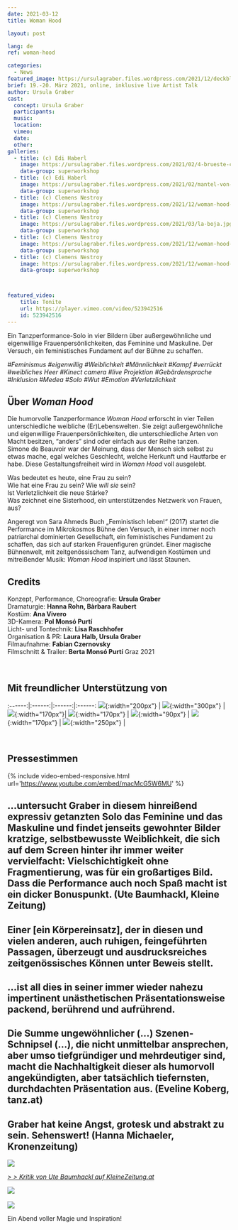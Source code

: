 ```yaml
---
date: 2021-03-12
title: Woman Hood

layout: post

lang: de
ref: woman-hood

categories:
  - News
featured_image: https://ursulagraber.files.wordpress.com/2021/12/deckblatt.jpg?w=500&fit=crop
brief: 19.-20. März 2021, online, inklusive live Artist Talk
author: Ursula Graber
cast:
  concept: Ursula Graber
  participants:
  music:
  location:
  vimeo:
  date:
  other:
galleries:
  - title: (c) Edi Haberl
    image: https://ursulagraber.files.wordpress.com/2021/02/4-brueste-c-edi-haberl-7_1.jpg?w=1024&fit=crop
    data-group: superworkshop
  - title: (c) Edi Haberl
    image: https://ursulagraber.files.wordpress.com/2021/02/mantel-von-hinten-c-edi-haberl-15_1.jpg?w=1024&fit=crop
    data-group: superworkshop
  - title: (c) Clemens Nestroy
    image: https://ursulagraber.files.wordpress.com/2021/12/woman-hood-c-clemens-nestroy-10_small.jpg
    data-group: superworkshop
  - title: (c) Clemens Nestroy
    image: https://ursulagraber.files.wordpress.com/2021/03/la-boja.jpg
    data-group: superworkshop
  - title: (c) Clemens Nestroy
    image: https://ursulagraber.files.wordpress.com/2021/12/woman-hood-c-clemens-nestroy-7.jpg
    data-group: superworkshop
  - title: (c) Clemens Nestroy
    image: https://ursulagraber.files.wordpress.com/2021/12/woman-hood-c-clemens-nestroy-18.jpg
    data-group: superworkshop



featured_video:
    title: Tonite
    url: https://player.vimeo.com/video/523942516
    id: 523942516
---
```

Ein Tanzperformance-Solo in vier Bildern über außergewöhnliche und eigenwillige Frauenpersönlichkeiten, das Feminine und Maskuline. Der Versuch, ein feministisches Fundament auf der Bühne zu schaffen.


*#Feminismus #eigenwillig #Weiblichkeit #Männlichkeit #Kampf #verrückt #weibliches Heer #Kinect camera #live Projektion #Gebärdensprache #Inklusion #Medea #Solo #Wut #Emotion #Verletzlichkeit*

<!--plop-->
## Über *Woman Hood*


Die humorvolle Tanzperformance *Woman Hood* erforscht in vier Teilen unterschiedliche weibliche (Er)Lebenswelten. Sie zeigt außergewöhnliche und eigenwillige Frauenpersönlichkeiten, die unterschiedliche Arten von Macht besitzen, “anders” sind oder einfach aus der Reihe tanzen.   
Simone de Beauvoir war der Meinung, dass der Mensch sich selbst zu etwas mache, egal welches Geschlecht, welche Herkunft und Hautfarbe er habe. Diese Gestaltungsfreiheit wird in *Woman Hood* voll ausgelebt.<br>

Was bedeutet es heute, eine Frau zu sein? <br>
Wie hat eine Frau zu sein? Wie *will sie* sein?<br>
Ist Verletzlichkeit die neue Stärke?<br>
Was zeichnet eine Sisterhood, ein unterstützendes Netzwerk von Frauen, aus?   

Angeregt von Sara Ahmeds Buch „Feministisch leben!“ (2017) startet die Performance im Mikrokosmos Bühne den Versuch, in einer immer noch patriarchal dominierten Gesellschaft, ein feministisches Fundament zu schaffen, das sich auf starken Frauenfiguren gründet.
Einer magische Bühnenwelt, mit zeitgenössischem Tanz, aufwendigen Kostümen und mitreißender Musik: *Woman Hood* inspiriert und lässt Staunen.   


<!--plop-->

## Credits


Konzept, Performance, Choreografie: 	**Ursula Graber**  
Dramaturgie:	**Hanna Rohn, Bàrbara Raubert**   
Kostüm:	**Ana Vivero**  
3D-Kamera: **Pol Monsó Purtí**   
Licht- und Tontechnik:	**Lisa Raschhofer**   
Organisation & PR:	**Laura Halb, Ursula Graber**  
Filmaufnahme: **Fabian Czernovsky**   
Filmschnitt & Trailer: **Berta Monsó Purtí**
Graz 2021

<br>

## Mit freundlicher Unterstützung von  


:------:|:------:|:------:|:------:
![]({{site.url}}/images/logograz.png){:width="200px"} | ![]({{site.url}}/images/logobund.png){:width="300px"} | ![]({{site.url}}/images/bildrecht_sw1.png){:width="170px"}| ![]({{site.url}}/images/logodat.png){:width="170px"} | ![]({{site.url}}/images/logokristallwerk.png){:width="90px"} | ![]({{site.url}}/images/logolaut.png){:width="170px"} | ![]({{site.url}}/images/logo_ccter_sw2.png){:width="250px"} |

<br>

## Pressestimmen


{% include video-embed-responsive.html url='https://www.youtube.com/embed/macMcG5W6MU' %}



## ...untersucht Graber in diesem hinreißend expressiv getanzten Solo das Feminine und das Maskuline und findet jenseits gewohnter Bilder kratzige, selbstbewusste Weiblichkeit, die sich auf dem Screen hinter ihr immer weiter vervielfacht: Vielschichtigkeit ohne Fragmentierung, was für ein großartiges Bild. Dass die Performance auch noch Spaß macht ist ein dicker Bonuspunkt. (Ute Baumhackl, Kleine Zeitung)

## Einer [ein Körpereinsatz], der in diesen und vielen anderen, auch ruhigen, feingeführten Passagen, überzeugt und ausdrucksreiches zeitgenössisches Können unter Beweis stellt.

## ...ist all dies in seiner immer wieder nahezu impertinent unästhetischen Präsentationsweise packend, berührend und aufrührend.

## Die Summe ungewöhnlicher (…) Szenen-Schnipsel (...), die nicht unmittelbar ansprechen, aber umso tiefgründiger und mehrdeutiger sind, macht die Nachhaltigkeit dieser als humorvoll angekündigten, aber tatsächlich tiefernsten, durchdachten Präsentation aus. (Eveline Koberg, tanz.at)

## Graber hat keine Angst, grotesk und abstrakt zu sein. Sehenswert! (Hanna Michaeler, Kronenzeitung)




<div class="long-center-image">
	<a href="https://ursulagraber.files.wordpress.com/2021/06/1-kleine-zeitung_neu_schon.jpg" title="" class="js-smartPhoto" data-caption="" data-id="" data-group="">
		<img src="https://ursulagraber.files.wordpress.com/2021/06/1-kleine-zeitung_neu_schon.jpg"/>
	</a>
</div>

*[> > Kritik von Ute Baumhackl auf KleineZeitung.at](https://www.kleinezeitung.at/kultur/festspiele/5952977/Selbstbewusste-Weiblichkeit-die-kratzt-und-Spass-macht)*


<div class="long-center-image">
	 	<a href="https://www.tanz.at/index.php/kritiken/kritiken-2021/2443-ursula-graber-woman-hood" title="" data-caption="" data-id="" data-group="">
	 		<img src="https://ursulagraber.files.wordpress.com/2021/12/woman-hood-tanz.at-mit-hinweis2.png"/>
	 	</a>
	 </div>

<br>


   <div class="long-center-image">
   	<a href="https://ursulagraber.files.wordpress.com/2021/06/4-kronenzeitung-woman-hood.png" title="" class="js-smartPhoto" data-caption="" data-id="" data-group="">
   		<img src="https://ursulagraber.files.wordpress.com/2021/06/4-kronenzeitung-woman-hood.png"/>
   	</a>
   </div>







<!--plop-->

Ein Abend voller Magie und Inspiration!<br />


<!--[![Totem](https://i.vimeocdn.com/video/746500438_640.jpg)](https://player.vimeo.com/video/306702195)-->
